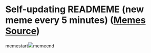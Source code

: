 # Self-updating READMEME (new meme every 5 minutes) ([Memes Source](https://bramses.notion.site/a49c1e962b7646879176ac3b327b6533?v=4d1eda54b170483cb03a40f257231764))

memestart![](https://www.notion.so/image/https%3A%2F%2Fs3-us-west-2.amazonaws.com%2Fsecure.notion-static.com%2F21d7043c-c31e-4e25-a049-c6055b2888a1%2FD2475867-C9B4-41BB-B56F-0ECF7E226F00.png?table=block&id=89840ea5-9451-4922-84fc-462ea710beaa&cache=v2)memeend
